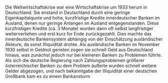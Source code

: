 Die Weltwirtschaftskrise war eine Wirtschaftskrise um 1933 herum in Deutschland.
Sie enstand in Deutschland durch eine geringe Eigenkapitalquote und hohe, kurzfristige Kredite innerdeutscher Banken im Ausland, denen nur geringe Anlangen im Ausland entgegenstanden. Diese kurzfristigen Kredite (ca. 3 Monate) wurden dann oft selbst langfristiger weiterverliehen und erst kurz for Ende zurückgezahlt. Dies machte das innerdeutsche Bankensystem abhängig von der Einschätzung ausländischer Akteure, da sonst Illiquidität drohte.
Als ausländische Banken im November 1930 selbst in Geldnot gerieten zogen sie schnell Geld aus Deutschland hinaus, was zunächst jedoch nur bei kleineren Banken zu Problemen führte. Als sich die deutsche Regierung nach Zahlungsproblemen größerer österreichischer Banken zu dem Problem äußerte wurden schnell weitere Gelder abgezogen, und nach bekanntgabe der Illiquidität einer deutschen Großbank kam es zu einem Bankansturm